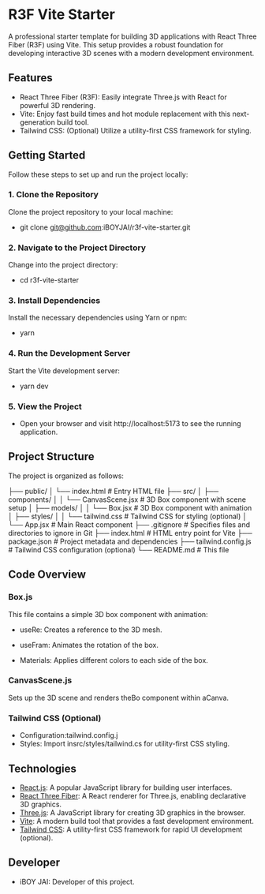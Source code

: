 # R3F Vite Starter

A professional starter template for building 3D applications with React Three Fiber (R3F) using Vite. This setup provides a robust foundation for developing interactive 3D scenes with a modern development environment.

## Features

- React Three Fiber (R3F): Easily integrate Three.js with React for powerful 3D rendering.
- Vite: Enjoy fast build times and hot module replacement with this next-generation build tool.
- Tailwind CSS: (Optional) Utilize a utility-first CSS framework for styling.

## Getting Started

Follow these steps to set up and run the project locally:

### 1. Clone the Repository

Clone the project repository to your local machine:

- git clone git@github.com:iBOYJAI/r3f-vite-starter.git

### 2. Navigate to the Project Directory

Change into the project directory:

- cd r3f-vite-starter

### 3. Install Dependencies

Install the necessary dependencies using Yarn or npm:

- yarn

### 4. Run the Development Server

Start the Vite development server:

- yarn dev

### 5. View the Project

- Open your browser and visit http://localhost:5173 to see the running application.

## Project Structure

The project is organized as follows:

├── public/
│ └── index.html # Entry HTML file
├── src/
│ ├── components/
│ │ └── CanvasScene.jsx # 3D Box component with scene setup
│ ├── models/
│ │ └── Box.jsx # 3D Box component with animation
│ ├── styles/
│ │ └── tailwind.css # Tailwind CSS for styling (optional)
│ └── App.jsx # Main React component
├── .gitignore # Specifies files and directories to ignore in Git
├── index.html # HTML entry point for Vite
├── package.json # Project metadata and dependencies
├── tailwind.config.js # Tailwind CSS configuration (optional)
└── README.md # This file

## Code Overview

### Box.js

This file contains a simple 3D box component with animation:

- useRe: Creates a reference to the 3D mesh.
- useFram: Animates the rotation of the box.

- Materials: Applies different colors to each side of the box.

### CanvasScene.js

Sets up the 3D scene and renders theBo component within aCanva.

### Tailwind CSS (Optional)

- Configuration:tailwind.config.j
- Styles: Import insrc/styles/tailwind.cs for utility-first CSS styling.

## Technologies

- [React.js](https://reactjs.org/): A popular JavaScript library for building user interfaces.
- [React Three Fiber](https://docs.pmndrs.dev/react-three-fiber/): A React renderer for Three.js, enabling declarative 3D graphics.
- [Three.js](https://threejs.org/): A JavaScript library for creating 3D graphics in the browser.
- [Vite](https://vitejs.dev/): A modern build tool that provides a fast development environment.
- [Tailwind CSS](https://tailwindcss.com/): A utility-first CSS framework for rapid UI development (optional).

## Developer

- iBOY JAI: Developer of this project.
